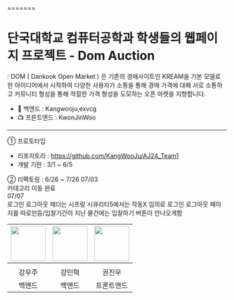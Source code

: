 =======
<h1>단국대학교 컴퓨터공학과 학생들의 웹페이지 프로젝트 - Dom Auction</h1>

: DOM ( Dankook Open Market ) 은 기존의 경매사이트인 KREAM을 기본 모델로 한 아이디어에서 시작하여
  다양한 사용자가 소통을 통해 경매 가격에 대해 서로 소통하고 커뮤니티 형성을 통해 적절한 가격 형성을 도모하는
  오픈 마켓을 지향합니다. 


- 📡 백엔드 : Kangwooju,exvcg 
- 📺 프론트엔드 : KwonJinWoo 
---

① 프로토타입 
- 리포지토리 : https://github.com/KangWooJu/AJ24_Team1
- 개발 기한 : 3/1 ~ 6/5 

② 리팩토링 : 6/26 ~ 7/26
07/03    
카테고리 이동 완료     
07/07    
로그인 로그아웃 헤더는 시프링 시큐리티5에서는 작동X 임의로 로그인 로그아웃 페이지를 따로만듬/입찰기간이 지난 물건에는 입찰하기 버튼이 안나오게함


|<img src="https://github.com/KangWooJu.png" width="80">|<img src="https://github.com/~~~.png" width="80">|<img src="https://github.com/~~~.png" width="80">|
|:---:|:---:|:---:|
|[](https://github.com/ImInnocent)|[](https://github.com/KangWooJu)|[](https://github.com/KangWooJu)|
|강우주|강민혁|권진우|
|백엔드|백엔드|프론트엔드|
